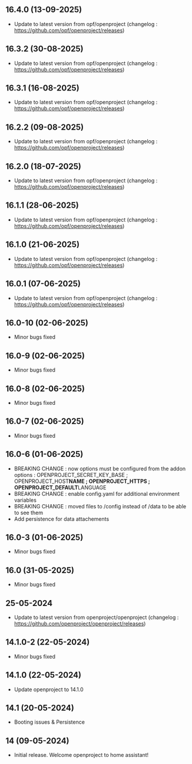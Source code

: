 
## 16.4.0 (13-09-2025)
- Update to latest version from opf/openproject (changelog : https://github.com/opf/openproject/releases)

## 16.3.2 (30-08-2025)
- Update to latest version from opf/openproject (changelog : https://github.com/opf/openproject/releases)

## 16.3.1 (16-08-2025)
- Update to latest version from opf/openproject (changelog : https://github.com/opf/openproject/releases)

## 16.2.2 (09-08-2025)
- Update to latest version from opf/openproject (changelog : https://github.com/opf/openproject/releases)

## 16.2.0 (18-07-2025)
- Update to latest version from opf/openproject (changelog : https://github.com/opf/openproject/releases)
## 16.1.1 (28-06-2025)

- Update to latest version from opf/openproject (changelog : https://github.com/opf/openproject/releases)

## 16.1.0 (21-06-2025)

- Update to latest version from opf/openproject (changelog : https://github.com/opf/openproject/releases)

## 16.0.1 (07-06-2025)

- Update to latest version from opf/openproject (changelog : https://github.com/opf/openproject/releases)

## 16.0-10 (02-06-2025)

- Minor bugs fixed

## 16.0-9 (02-06-2025)

- Minor bugs fixed

## 16.0-8 (02-06-2025)

- Minor bugs fixed

## 16.0-7 (02-06-2025)

- Minor bugs fixed

## 16.0-6 (01-06-2025)

- BREAKING CHANGE : now options must be configured from the addon options : OPENPROJECT_SECRET_KEY_BASE ; OPENPROJECT_HOST**NAME ; OPENPROJECT_HTTPS ; OPENPROJECT_DEFAULT**LANGUAGE
- BREAKING CHANGE : enable config.yaml for additional environment variables
- BREAKING CHANGE : moved files to /config instead of /data to be able to see them
- Add persistence for data attachements

## 16.0-3 (01-06-2025)

- Minor bugs fixed

## 16.0 (31-05-2025)

- Minor bugs fixed

## 25-05-2024

- Update to latest version from openproject/openproject (changelog : https://github.com/openproject/openproject/releases)

## 14.1.0-2 (22-05-2024)

- Minor bugs fixed

## 14.1.0 (22-05-2024)

- Update openproject to 14.1.0

## 14.1 (20-05-2024)

- Booting issues & Persistence

## 14 (09-05-2024)

- Initial release. Welcome openproject to home assistant!
